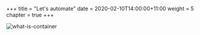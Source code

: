 +++
title = "Let's automate"
date = 2020-02-10T14:00:00+11:00
weight = 5
chapter = true
+++

![what-is-container](/images/pipeline/pipeline_index_codepipeline.png) 